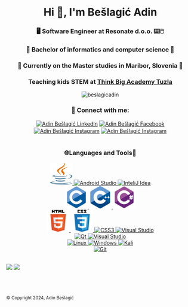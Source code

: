 <h1 align="center">Hi 👋, I'm Bešlagić Adin</h1>
<h3 align="center"> 🖥️ Software Engineer at Resonate d.o.o. ⌨️🖱️</h3>
<h3 align="center"> 📖 Bachelor of informatics and computer science 📖 </h3>
<h3 align="center"> 📖 Currently on the Master studies in Maribor, Slovenia 📖 </h3>

<h3 align="center">Teaching kids STEM at <a href="https://www.thinkbigacademy.net" target="blank">Think Big Academy Tuzla</a></h3>

<p align="center">
    <img src="https://komarev.com/ghpvc/?username=beslagicadin&label=Profile%20views&color=0e75b6&style=flat" alt="beslagicadin" />
</p>

<h3 align="center">🔗 Connect with me:</h3>
<p align="center">
    <a href="https://www.linkedin.com/in/beslagicadin/" target="blank"><img align="center" src="https://raw.githubusercontent.com/gilbarbara/logos/cf1dcda31feaae79d0b0efa5218aa0baa11b2f94/logos/linkedin-icon.svg" alt="Adin Bešlagić LinkedIn" height="60" width="60" /></a>
    <a href="https://www.facebook.com/beslagicadin/" target="blank"><img align="center" src="https://raw.githubusercontent.com/gilbarbara/logos/cf1dcda31feaae79d0b0efa5218aa0baa11b2f94/logos/facebook.svg" alt="Adin Bešlagić Facebook" height="60" width="60" /></a>
    <a href="https://www.instagram.com/beslagicadin/" target="blank"><img align="center" src="https://raw.githubusercontent.com/rahuldkjain/github-profile-readme-generator/master/src/images/icons/Social/instagram.svg" alt="Adin Bešlagić Instagram" height="60" width="60" /></a>
    <a href="mailto:beslagicadin@gmail.com" target="blank"><img align="center" src="https://raw.githubusercontent.com/gilbarbara/logos/cf1dcda31feaae79d0b0efa5218aa0baa11b2f94/logos/google-gmail.svg" alt="Adin Bešlagić Instagram" height="60" width="60" /></a>
    <br><br>
</p>
<h3 align="center">🌐Languages and Tools🔧</h3>
<p align="center">
    <a href="https://www.java.com" target="_blank"> <img src="https://raw.githubusercontent.com/gilbarbara/logos/cf1dcda31feaae79d0b0efa5218aa0baa11b2f94/logos/java.svg" alt="Java" height="60" width="60" /> </a>
    <a href="https://developer.android.com" target="_blank"> <img src="https://raw.githubusercontent.com/gilbarbara/logos/cf1dcda31feaae79d0b0efa5218aa0baa11b2f94/logos/android-vertical.svg" alt="Android Studio" height="60" width="60" /> </a>
    <a href="https://www.jetbrains.com/idea/" target="_blank"> <img src="https://raw.githubusercontent.com/gilbarbara/logos/cf1dcda31feaae79d0b0efa5218aa0baa11b2f94/logos/intellij-idea.svg" alt="InteliJ Idea" height="60" width="60" /> </a>
    <br>
    <a href="https://www.cprogramming.com/" target="_blank"> <img src="https://raw.githubusercontent.com/devicons/devicon/master/icons/c/c-original.svg" alt="C" height="60" width="60" /> </a>
    <a href="https://www.w3schools.com/cpp/" target="_blank"> <img src="https://raw.githubusercontent.com/devicons/devicon/master/icons/cplusplus/cplusplus-original.svg" alt="C++" height="60" width="60" /> </a>
    <a href="https://www.w3schools.com/cs/" target="_blank"> <img src="https://raw.githubusercontent.com/devicons/devicon/master/icons/csharp/csharp-original.svg" alt="C#" height="60" width="60" /> </a>
    <br>
    <a href="https://www.w3.org/html/" target="_blank"> <img src="https://raw.githubusercontent.com/devicons/devicon/master/icons/html5/html5-original-wordmark.svg" alt="HTML5" height="60" width="60" /> </a>
    <a href="https://www.w3schools.com/css/" target="_blank"> <img src="https://raw.githubusercontent.com/devicons/devicon/master/icons/css3/css3-original-wordmark.svg" alt="Angular" height="60" width="60" /> </a>
    <a href="https://www.angular.io" target="_blank"> <img src="https://res.cloudinary.com/rangle/image/upload/q_auto,f_auto/rangle.io/mrigk1uezwyxxftiewxg.png" alt="CSS3" height="60" width="60" /> </a>
    <a href="https://code.visualstudio.com/" target="_blank"> <img src="https://raw.githubusercontent.com/gilbarbara/logos/a7c94467538ed666acc1fd51322450d0f629ed20/logos/visual-studio-code.svg" alt="Visual Studio" height="60" width="60" /> </a>
    <br>
    <a href="https://www.qt.io/" target="_blank"> <img src="https://upload.wikimedia.org/wikipedia/commons/0/0b/Qt_logo_2016.svg" alt="Qt" height="60" width="60" /> </a>
    <a href="https://visualstudio.microsoft.com/" target="_blank"> <img src="https://cdn2.iconfinder.com/data/icons/social-icons-color/512/visualstudio-512.png" alt="Visual Studio" height="60" width="60" /> </a>
    <br>
    <a href="https://www.linux.org/" target="_blank"> <img src="https://img.icons8.com/nolan/64/linux--v2.png" alt="Linux" height="60" width="60" /> </a>
    <a href="https://www.microsoft.com/en-us/windows/" target="_blank"> <img src="https://raw.githubusercontent.com/gilbarbara/logos/cf1dcda31feaae79d0b0efa5218aa0baa11b2f94/logos/microsoft-windows.svg" alt="Windows" height="60" width="60" /> </a>
    <a href="https://www.kali.org/" target="_blank"> <img src="https://img.icons8.com/color/50/000000/kali-linux.png" alt="Kali" height="60" width="70" /> </a>
    <br>
    <a href="https://git-scm.com/" target="_blank"> <img src="https://www.vectorlogo.zone/logos/git-scm/git-scm-icon.svg" alt="Git" height="60" width="60" /> </a>
</p>
<br>
<picture align="center">
            <source srcset="[https://github-readme-stats.vercel.app/api?username=beslagicadin&show_icons=true&theme=dark](https://github-readme-stats.vercel.app/api?PAT_1=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&username=beslagicadin&show_icons=true&theme=dark)" media="(prefers-color-scheme: dark)" />
            <source srcset="[https://github-readme-stats.vercel.app/api?username=beslagicadin&show_icons=true](https://github-readme-stats.vercel.app/api?PAT_1=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&username=beslagicadin&show_icons=true&theme=dark)" media="(prefers-color-scheme: light), (prefers-color-scheme: no-preference)" />
            <img style="height: 250; width: 400;" src="https://github-readme-stats.vercel.app/api?PAT_1=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&username=beslagicadin&show_icons=true&theme=dark" />
        </picture>
<picture align="center">
            <source srcset="[https://github-readme-stats.vercel.app/api/top-langs?username=beslagicadin&show_icons=true&theme=dark](https://github-readme-stats.vercel.app/api?PAT_1=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&username=beslagicadin&show_icons=true&theme=dark)" media="(prefers-color-scheme: dark)" />
            <source srcset="[https://github-readme-stats.vercel.app/api/top-langs?username=beslagicadin&show_icons=true](https://github-readme-stats.vercel.app/api?PAT_1=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&username=beslagicadin&show_icons=true&theme=dark)" media="(prefers-color-scheme: light), (prefers-color-scheme: no-preference)" />
            <img style="height: 250; width: 400;" src="https://github-readme-stats.vercel.app/api/top-langs?PAT_1=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&username=beslagicadin&show_icons=true&theme=dark" />
        </picture>

<br><br>
<footer> <small>&copy; Copyright 2024, Adin Bešlagić</small> </footer>
